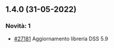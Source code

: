 ## 1.4.0 (31-05-2022)

### Novità: 1
- [#27181](https://parermine.regione.emilia-romagna.it/issues/27181) Aggiornamento libreria DSS 5.9

